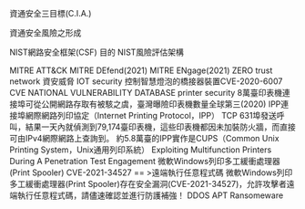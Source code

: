 資通安全三目標(C.I.A.)

資通安全風險之形成

NIST網路安全框架(CSF)
   目的
NIST風險評估架構

MITRE ATT&CK
MITRE DEfend(2021)
MITRE ENgage(2021)
ZERO trust network
資安威脅
IOT security
控制智慧燈泡的橋接器裝置CVE-2020-6007
CVE
NATIONAL VULNERABILITY DATABASE
printer security
8萬臺印表機連接埠可從公開網路存取有被駭之虞，臺灣曝險印表機數量全球第三(2020)
IPP連接埠網際網路列印協定（Internet Printing Protocol，IPP）
TCP 631埠發送呼叫，結果一天內就偵測到79,174臺印表機，這些印表機都因未加裝防火牆，而直接可由IPv4網際網路上查詢到。
約5.8萬臺的IPP實作是CUPS（Common Unix Printing System，Unix通用列印系統）
Exploiting Multifunction Printers During A Penetration Test Engagement
微軟Windows列印多工緩衝處理器(Print Spooler)
CVE-2021-34527 == >遠端執行任意程式碼
微軟Windows列印多工緩衝處理器(Print Spooler)存在安全漏洞(CVE-2021-34527)，允許攻擊者遠端執行任意程式碼，請儘速確認並進行防護補強！
DDOS
APT
Ransomeware
